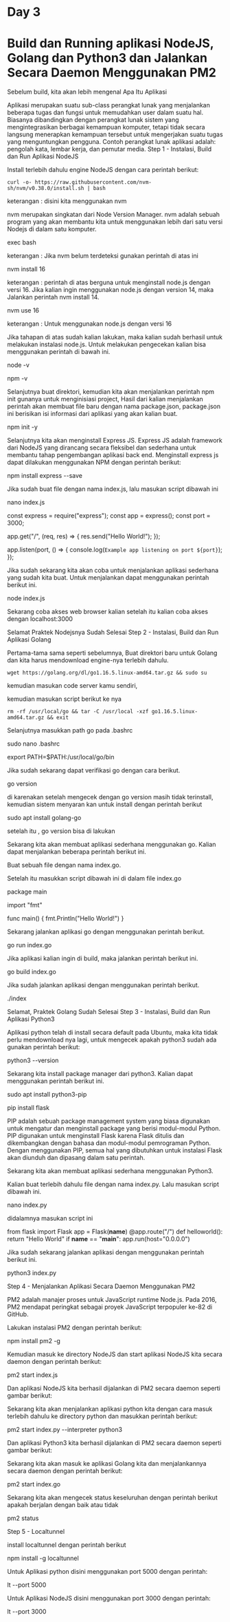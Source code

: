 # Day 3
# Build dan Running aplikasi NodeJS, Golang dan Python3 dan Jalankan Secara Daemon Menggunakan PM2

Sebelum build, kita akan lebih mengenal Apa Itu Aplikasi

Aplikasi merupakan suatu sub-class perangkat lunak yang menjalankan beberapa tugas dan fungsi untuk memudahkan user dalam suatu hal. Biasanya dibandingkan dengan perangkat lunak sistem yang mengintegrasikan berbagai kemampuan komputer, tetapi tidak secara langsung menerapkan kemampuan tersebut untuk mengerjakan suatu tugas yang menguntungkan pengguna. Contoh perangkat lunak aplikasi adalah: pengolah kata, lembar kerja, dan pemutar media.
Step 1 - Instalasi, Build dan Run Aplikasi NodeJS

Install terlebih dahulu engine NodeJS dengan cara perintah berikut:
```
curl -o- https://raw.githubusercontent.com/nvm-sh/nvm/v0.38.0/install.sh | bash
```

keterangan : disini kita menggunakan nvm

nvm merupakan singkatan dari Node Version Manager. nvm adalah sebuah program yang akan membantu kita untuk menggunakan lebih dari satu versi Nodejs di dalam satu komputer.

exec bash

keterangan : Jika nvm belum terdeteksi gunakan perintah di atas ini

nvm install 16

keterangan : perintah di atas berguna untuk menginstall node.js dengan versi 16. Jika kalian ingin menggunakan node.js dengan version 14, maka Jalankan perintah nvm install 14.

nvm use 16  

keterangan : Untuk menggunakan node.js dengan versi 16

Jika tahapan di atas sudah kalian lakukan, maka kalian sudah berhasil untuk melakukan instalasi node.js. Untuk melakukan pengecekan kalian bisa menggunakan perintah di bawah ini.

node -v

npm -v

Selanjutnya buat direktori, kemudian kita akan menjalankan perintah npm init gunanya untuk menginisiasi project, Hasil dari kalian menjalankan perintah akan membuat file baru dengan nama package.json, package.json ini berisikan isi informasi dari aplikasi yang akan kalian buat.

npm init -y

Selanjutnya kita akan menginstall Express JS. Express JS adalah framework dari NodeJS yang dirancang secara fleksibel dan sederhana untuk membantu tahap pengembangan aplikasi back end. Menginstall express js dapat dilakukan menggunakan NPM dengan perintah berikut:

npm install express --save

Jika sudah buat file dengan nama index.js, lalu masukan script dibawah ini

nano index.js

const express = require("express");
const app = express();
const port = 3000;

app.get("/", (req, res) => {
  res.send("Hello World!");
});

app.listen(port, () => {
  console.log(`Example app listening on port ${port}`);
});


Jika sudah sekarang kita akan coba untuk menjalankan aplikasi sederhana yang sudah kita buat. Untuk menjalankan dapat menggunakan perintah berikut ini.

node index.js


Sekarang coba akses web browser kalian setelah itu kalian coba akses dengan localhost:3000


Selamat Praktek Nodejsnya Sudah Selesai
Step 2 - Instalasi, Build dan Run Aplikasi Golang

Pertama-tama sama seperti sebelumnya, Buat direktori baru untuk Golang dan kita harus mendownload engine-nya terlebih dahulu.
```
wget https://golang.org/dl/go1.16.5.linux-amd64.tar.gz && sudo su
```
kemudian masukan code server kamu sendiri,

kemudian masukan script berikut ke nya
```
rm -rf /usr/local/go && tar -C /usr/local -xzf go1.16.5.linux-amd64.tar.gz && exit
```

Selanjutnya masukkan path go pada .bashrc

sudo nano .bashrc

export PATH=$PATH:/usr/local/go/bin

Jika sudah sekarang dapat verifikasi go dengan cara berikut.

go version

di karenakan setelah mengecek dengan go version masih tidak terinstall, kemudian sistem menyaran kan untuk install dengan perintah berikut

sudo apt install golang-go

setelah itu , go version bisa di lakukan

Sekarang kita akan membuat aplikasi sederhana menggunakan go. Kalian dapat menjalankan beberapa perintah berikut ini.

Buat sebuah file dengan nama index.go.

Setelah itu masukkan script dibawah ini di dalam file index.go

package main

import "fmt"

func main() {
    fmt.Println("Hello World!")
}

Sekarang jalankan aplikasi go dengan menggunakan perintah berikut.

go run index.go

Jika aplikasi kalian ingin di build, maka jalankan perintah berikut ini.

go build index.go


Jika sudah jalankan aplikasi dengan menggunakan perintah berikut.

./index

Selamat, Praktek Golang Sudah Selesai
Step 3 - Instalasi, Build dan Run Aplikasi Python3

Aplikasi python telah di install secara default pada Ubuntu, maka kita tidak perlu mendownload nya lagi, untuk mengecek apakah python3 sudah ada gunakan perintah berikut:

python3 --version

Sekarang kita install package manager dari python3. Kalian dapat menggunakan perintah berikut ini.

sudo apt install python3-pip

pip install flask

PIP adalah sebuah package management system yang biasa digunakan untuk mengatur dan menginstall package yang berisi modul-modul Python. PIP digunakan untuk menginstall Flask karena Flask ditulis dan dikembangkan dengan bahasa dan modul-modul pemrograman Python. Dengan menggunakan PIP, semua hal yang dibutuhkan untuk instalasi Flask akan diunduh dan dipasang dalam satu perintah.

Sekarang kita akan membuat aplikasi sederhana menggunakan Python3.

Kalian buat terlebih dahulu file dengan nama index.py. Lalu masukan script dibawah ini.

nano index.py

didalamnya masukan script ini

from flask import Flask
app = Flask(__name__)
@app.route("/")
def helloworld():
    return "Hello World"
if __name__ == "__main__":
    app.run(host="0.0.0.0") 

Jika sudah sekarang jalankan aplikasi dengan menggunakan perintah berikut ini.

python3 index.py


Step 4 - Menjalankan Aplikasi Secara Daemon Menggunakan PM2

PM2 adalah manajer proses untuk JavaScript runtime Node.js. Pada 2016, PM2 mendapat peringkat sebagai proyek JavaScript terpopuler ke-82 di GitHub.

Lakukan instalasi PM2 dengan perintah berikut:

npm install pm2 -g


Kemudian masuk ke directory NodeJS dan start aplikasi NodeJS kita secara daemon dengan perintah berikut:

pm2 start index.js

Dan aplikasi NodeJS kita berhasil dijalankan di PM2 secara daemon seperti gambar berikut:

Sekarang kita akan menjalankan aplikasi python kita dengan cara masuk terlebih dahulu ke directory python dan masukkan perintah berikut:

pm2 start index.py --interpreter python3

Dan aplikasi Python3 kita berhasil dijalankan di PM2 secara daemon seperti gambar berikut:


Sekarang kita akan masuk ke aplikasi Golang kita dan menjalankannya secara daemon dengan perintah berikut:

pm2 start index.go



Sekarang kita akan mengecek status keseluruhan dengan perintah berikut apakah berjalan dengan baik atau tidak

pm2 status


Step 5 - Localtunnel

install localtunnel dengan perintah berikut

npm install -g localtunnel 

Untuk Aplikasi python disini menggunakan port 5000 dengan perintah:

lt --port 5000

Untuk Aplikasi NodeJS disini menggunakan port 3000 dengan perintah:

lt --port 3000

